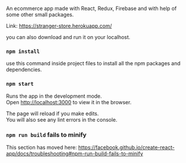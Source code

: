 An ecommerce app made with React, Redux, Firebase and with help of some other small packages.

Link: https://stranger-store.herokuapp.com/

you can also download and run it on your localhost.

### `npm install`
use this command inside project files to install all the npm packages and dependencies.

### `npm start`

Runs the app in the development mode.<br>
Open [http://localhost:3000](http://localhost:3000) to view it in the browser.

The page will reload if you make edits.<br>
You will also see any lint errors in the console.


### `npm run build` fails to minify

This section has moved here: https://facebook.github.io/create-react-app/docs/troubleshooting#npm-run-build-fails-to-minify
